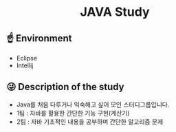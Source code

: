 <div>
  <h1 align="center"><b>JAVA Study</b></h1>
</div>

## ☝️ Environment
- Eclipse
- Intellij

## 😜 Description of the study
- Java를 처음 다루거나 익숙해고 싶어 모인 스터디그룹입니다.
- 1팀 : 자바를 활용한 간단한 기능 구현(계산기)
- 2팀 : 자바 기초적인 내용을 공부하며 간단한 알고리즘 문제 
